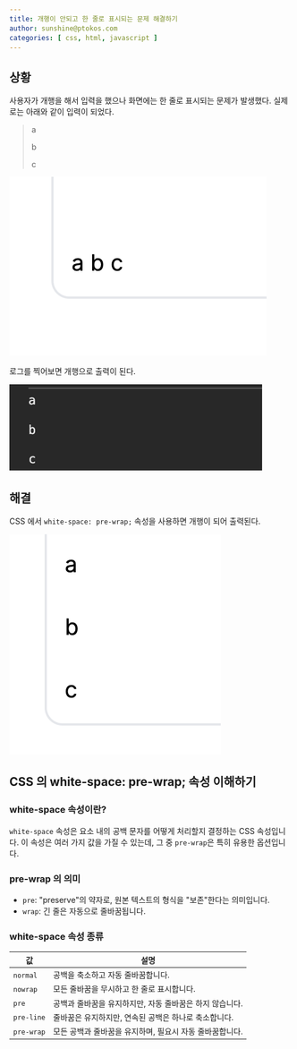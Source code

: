 ```yaml
---
title: 개행이 안되고 한 줄로 표시되는 문제 해결하기
author: sunshine@ptokos.com
categories: [ css, html, javascript ]
---
```


## 상황

사용자가 개행을 해서 입력을 했으나 화면에는 한 줄로 표시되는 문제가 발생했다.
실제로는 아래와 같이 입력이 되었다.

> a
>
> b
>
> c

![css-prewrap-1.png](/assets/img/css/css-prewrap-1.png)

로그를 찍어보면 개행으로 출력이 된다.

![css-prewrap-2.png](/assets/img/css/css-prewrap-2.png)

## 해결

CSS 에서 `white-space: pre-wrap;` 속성을 사용하면 개행이 되어 출력된다.

![css-prewrap-3.png](/assets/img/css/css-prewrap-3.png)

## CSS 의 white-space: pre-wrap; 속성 이해하기

### white-space 속성이란?

`white-space` 속성은 요소 내의 공백 문자를 어떻게 처리할지 결정하는 CSS 속성입니다. 이 속성은 여러 가지 값을 가질 수 있는데, 그 중 `pre-wrap`은 특히 유용한 옵션입니다.

### pre-wrap 의 의미

- `pre`: "preserve"의 약자로, 원본 텍스트의 형식을 "보존"한다는 의미입니다.
- `wrap`: 긴 줄은 자동으로 줄바꿈됩니다.

### white-space 속성 종류

| 값          | 설명                               |
|------------|----------------------------------|
| `normal`   | 공백을 축소하고 자동 줄바꿈합니다.              |
| `nowrap`   | 모든 줄바꿈을 무시하고 한 줄로 표시합니다.         |
| `pre`      | 공백과 줄바꿈을 유지하지만, 자동 줄바꿈은 하지 않습니다. |
| `pre-line` | 줄바꿈은 유지하지만, 연속된 공백은 하나로 축소합니다.   |
| `pre-wrap` | 모든 공백과 줄바꿈을 유지하며, 필요시 자동 줄바꿈합니다. |


